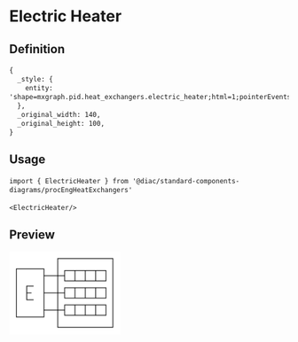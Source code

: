 # Electric Heater

## Definition

```
{
  _style: { 
    entity: 'shape=mxgraph.pid.heat_exchangers.electric_heater;html=1;pointerEvents=1;align=center;verticalLabelPosition=bottom;verticalAlign=top;dashed=0;',
  },
  _original_width: 140,
  _original_height: 100,
}
```

## Usage

```
import { ElectricHeater } from '@diac/standard-components-diagrams/procEngHeatExchangers'

<ElectricHeater/>
```

## Preview

<img src="./electric-heater.png" width="200"/>
